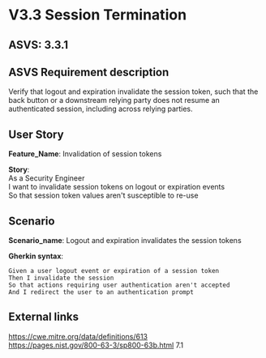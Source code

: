 # V3.3 Session Termination

## ASVS: 3.3.1

## ASVS Requirement description
Verify that logout and expiration invalidate the session token,
such that the back button or a downstream relying party does not
resume an authenticated session, including across relying parties.

## User Story

**Feature_Name**: Invalidation of session tokens

**Story**:\
As a Security Engineer\
I want to invalidate session tokens on logout or expiration events\
So that session token values aren't susceptible to re-use

## Scenario

**Scenario_name**: Logout and expiration invalidates the session tokens

**Gherkin syntax**:

```gherkin
Given a user logout event or expiration of a session token
Then I invalidate the session
So that actions requiring user authentication aren't accepted
And I redirect the user to an authentication prompt
```

## External links

<https://cwe.mitre.org/data/definitions/613> \
<https://pages.nist.gov/800-63-3/sp800-63b.html> 7.1